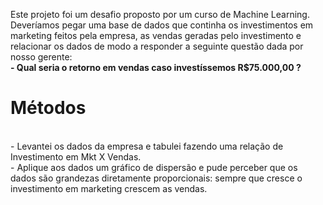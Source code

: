 Este projeto foi um desafio proposto por um curso de Machine Learning. <br>
Deveríamos pegar uma base de dados que continha os investimentos em marketing feitos pela empresa, as vendas geradas pelo investimento e relacionar os dados de modo a responder a seguinte questão dada por nosso gerente: <br>
<strong>- Qual seria o retorno em vendas caso investíssemos R$75.000,00 ?</strong> <br>
<H1>Métodos</H1> <br>
 - Levantei os dados da empresa e tabulei fazendo uma relação de Investimento em Mkt X Vendas. <br>
 - Aplique aos dados um gráfico de dispersão e pude perceber que os dados são grandezas diretamente proporcionais: sempre que cresce o investimento em marketing crescem as vendas. <br>
 
